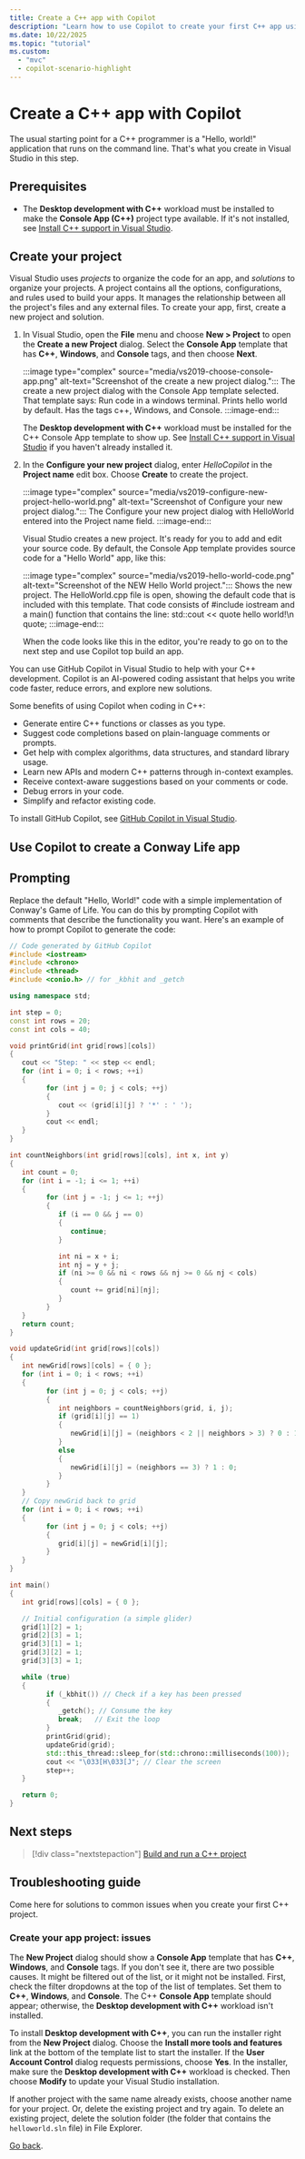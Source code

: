 ```yaml
---
title: Create a C++ app with Copilot
description: "Learn how to use Copilot to create your first C++ app using Microsoft C++ in Visual Studio."
ms.date: 10/22/2025
ms.topic: "tutorial"
ms.custom:
  - "mvc"
  - copilot-scenario-highlight
---
```

# Create a C++ app with Copilot

The usual starting point for a C++ programmer is a "Hello, world!" application that runs on the command line. That's what you create in Visual Studio in this step.

## Prerequisites

- The **Desktop development with C++** workload must be installed to make the **Console App (C++)** project type available. If it's not installed, see [Install C++ support in Visual Studio](vscpp-step-0-installation.md).

## Create your project

Visual Studio uses *projects* to organize the code for an app, and *solutions* to organize your projects. A project contains all the options, configurations, and rules used to build your apps. It manages the relationship between all the project's files and any external files. To create your app, first, create a new project and solution.

1. In Visual Studio, open the **File** menu and choose **New > Project** to open the **Create a new Project** dialog. Select the **Console App** template that has **C++**, **Windows**, and **Console** tags, and then choose **Next**.

    :::image type="complex" source="media/vs2019-choose-console-app.png" alt-text="Screenshot of the create a new project dialog.":::
    The create a new project dialog with the Console App template selected. That template says: Run code in a windows terminal. Prints hello world by default. Has the tags c++, Windows, and Console.
    :::image-end:::

    The **Desktop development with C++** workload must be installed for the C++ Console App template to show up. See [Install C++ support in Visual Studio](vscpp-step-0-installation.md) if you haven't already installed it.

1. In the **Configure your new project** dialog, enter *HelloCopilot* in the **Project name** edit box. Choose **Create** to create the project.

    :::image type="complex" source="media/vs2019-configure-new-project-hello-world.png" alt-text="Screenshot of Configure your new project dialog.":::
    The Configure your new project dialog with HelloWorld entered into the Project name field.
    :::image-end:::

    Visual Studio creates a new project. It's ready for you to add and edit your source code. By default, the Console App template provides source code for a "Hello World" app, like this:

   :::image type="complex" source="media/vs2019-hello-world-code.png" alt-text="Screenshot of the NEW Hello World project.":::
   Shows the new project. The HelloWorld.cpp file is open, showing the default code that is included with this template. That code consists of #include iostream and a main() function that contains the line: std::cout << quote hello world!\n quote;
   :::image-end:::

   When the code looks like this in the editor, you're ready to go on to the next step and use Copilot top build an app.

You can use GitHub Copilot in Visual Studio to help with your C++ development. Copilot is an AI-powered coding assistant that helps you write code faster, reduce errors, and explore new solutions.

Some benefits of using Copilot when coding in C++:
- Generate entire C++ functions or classes as you type.
- Suggest code completions based on plain-language comments or prompts.
- Get help with complex algorithms, data structures, and standard library usage.
- Learn new APIs and modern C++ patterns through in-context examples.
- Receive context-aware suggestions based on your comments or code.
- Debug errors in your code.
- Simplify and refactor existing code.

To install GitHub Copilot, see [GitHub Copilot in Visual Studio](/visualstudio/ide/visual-studio-github-copilot-install-and-states).

## Use Copilot to create a Conway Life app


## Prompting

Replace the default "Hello, World!" code with a simple implementation of Conway's Game of Life. You can do this by prompting Copilot with comments that describe the functionality you want. Here's an example of how to prompt Copilot to generate the code:


```cpp
// Code generated by GitHub Copilot
#include <iostream>
#include <chrono>
#include <thread>
#include <conio.h> // for _kbhit and _getch

using namespace std;

int step = 0;
const int rows = 20;
const int cols = 40;

void printGrid(int grid[rows][cols])
{
   cout << "Step: " << step << endl;
   for (int i = 0; i < rows; ++i)
   {
         for (int j = 0; j < cols; ++j)
         {
            cout << (grid[i][j] ? '*' : ' ');
         }
         cout << endl;
   }
}

int countNeighbors(int grid[rows][cols], int x, int y)
{
   int count = 0;
   for (int i = -1; i <= 1; ++i)
   {
         for (int j = -1; j <= 1; ++j)
         {
            if (i == 0 && j == 0)
            {
               continue;
            }

            int ni = x + i;
            int nj = y + j;
            if (ni >= 0 && ni < rows && nj >= 0 && nj < cols)
            {
               count += grid[ni][nj];
            }
         }
   }
   return count;
}

void updateGrid(int grid[rows][cols])
{
   int newGrid[rows][cols] = { 0 };
   for (int i = 0; i < rows; ++i)
   {
         for (int j = 0; j < cols; ++j)
         {
            int neighbors = countNeighbors(grid, i, j);
            if (grid[i][j] == 1)
            {
               newGrid[i][j] = (neighbors < 2 || neighbors > 3) ? 0 : 1;
            }
            else
            {
               newGrid[i][j] = (neighbors == 3) ? 1 : 0;
            }
         }
   }
   // Copy newGrid back to grid
   for (int i = 0; i < rows; ++i)
   {
         for (int j = 0; j < cols; ++j)
         {
            grid[i][j] = newGrid[i][j];
         }
   }
}

int main()
{
   int grid[rows][cols] = { 0 };

   // Initial configuration (a simple glider)
   grid[1][2] = 1;
   grid[2][3] = 1;
   grid[3][1] = 1;
   grid[3][2] = 1;
   grid[3][3] = 1;

   while (true)
   {
         if (_kbhit()) // Check if a key has been pressed
         {
            _getch(); // Consume the key
            break;   // Exit the loop
         }
         printGrid(grid);
         updateGrid(grid);
         std::this_thread::sleep_for(std::chrono::milliseconds(100));
         cout << "\033[H\033[J"; // Clear the screen
         step++;
   }

   return 0;
}
```


## Next steps

> [!div class="nextstepaction"]
> [Build and run a C++ project](vscpp-step-2-build.md)

## Troubleshooting guide

Come here for solutions to common issues when you create your first C++ project.

### Create your app project: issues

The **New Project** dialog should show a **Console App** template that has **C++**, **Windows**, and **Console** tags. If you don't see it, there are two possible causes. It might be filtered out of the list, or it might not be installed. First, check the filter dropdowns at the top of the list of templates. Set them to **C++**, **Windows**, and **Console**. The C++ **Console App** template should appear; otherwise, the **Desktop development with C++** workload isn't installed.

To install **Desktop development with C++**, you can run the installer right from the **New Project** dialog. Choose the **Install more tools and features** link at the bottom of the template list to start the installer. If the **User Account Control** dialog requests permissions, choose **Yes**. In the installer, make sure the **Desktop development with C++** workload is checked. Then choose **Modify** to update your Visual Studio installation.

If another project with the same name already exists, choose another name for your project. Or, delete the existing project and try again. To delete an existing project, delete the solution folder (the folder that contains the `helloworld.sln` file) in File Explorer.

[Go back](#create-your-app-project).

